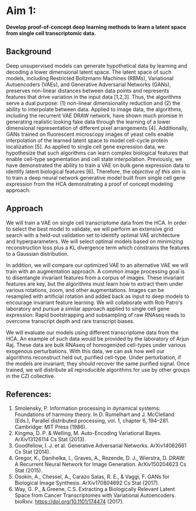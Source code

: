 # Aim 1:

**Develop proof-of-concept deep learning methods to learn a latent space from single cell transcriptomic data.**

## Background

Deep unsupervised models can generate hypothetical data by learning and decoding a lower dimensional latent space.
The latent space of such models, including Restricted Boltzmann Machines (RBMs), Variational Autoencoders (VAEs), and Generative Adversarial Networks (GANs), preserves non-linear distances between data points and represents features that drive variation in the input data [1,2,3].
Thus, the algorithms serve a dual purpose: (1) non-linear dimensionality reduction and (2) the ability to interpolate between data.
Applied to image data, the algorithms, including the recurrent VAE DRAW network, have shown much promise in generating realistic looking fake data through the learning of a lower dimensional representation of different pixel arrangements [4]. 
Additionally, GANs trained on fluorescent microscopy images of yeast cells enable interpolation of the learned latent space to model cell-cycle protein localization [5].
As applied to single cell gene expression data, we hypothesize that such algorithms can learn complex biological features that enable cell-type segmentation and cell state interpolation.
Previously, we have demonstrated the ability to train a VAE on bulk gene expression data to identify latent biological features [6].
Therefore, the _objective of this aim_ is to train a deep neural network generative model built from single cell gene expression from the HCA demonstrating a proof of concept modeling approach.

## Approach

We will train a VAE on single cell transcriptome data from the HCA.
In order to select the best model to validate, we will perform an extensive grid search with a held-out validation set to identify optimal VAE architecture and hyperparameters.
We will select optimal models based on minimizing reconstruction loss plus a KL divergence term which constrains the features to a Gaussian distribution.

In addition, we will compare our optimized VAE to an alternative VAE we will train with an augmentation approach.
A common image processing goal is to disentangle invariant features from a corpus of images.
These invariant features are key, but the algorithms must learn how to extract them under various rotations, zoom, and other augmentations.
Images can be resampled with artificial rotation and added back as input to deep models to encourage invariant feature learning.
We will collaborate with Rob Patro's laboratory and pursue a similar approach applied to single cell gene expression: Rapid bootstrapping and subsampling of raw RNAseq reads to overcome transcript depth and rare transcript biases.

We will evaluate our models using different transcriptome data from the HCA.
An example of such data would be provided by the laboratory of Arjun Raj.
These data are bulk RNAseq of homogenized cell-types under various exogenous perturbations.
With this data, we can ask how well our algorithms reconstruct held out, purified cell-type.
Under perturbation, if the models are invariant, they should recover the same purified signal.
Once trained, we will distribute all reproducible algorithms for use by other groups in the CZI collective.

## References:

1.  Smolensky, P. Information processing in dynamical systems: Foundations of harmony theory. In D. Rumelhart and J. McClelland
(Eds.), Parallel distributed processing, vol. 1, chapter 6, 194–281. Cambridge: MIT Press (1986).
2.  Kingma, D. P. & Welling, M. Auto-Encoding Variational Bayes. ArXiv13126114 Cs Stat (2013).
3.  Goodfellow, I. J. et al. Generative Adversarial Networks. ArXiv14062661 Cs Stat (2014).
4.  Gregor, K., Danihelka, I., Graves, A., Rezende, D. J., Wierstra, D. DRAW: A Recurrent Neural Network for Image Generation. ArXiv150204623 Cs Stat (2015).
5.  Osokin, A., Chessel, A., Carazo Salas, R. E., & Vaggi, F. GANs for Biological Image Synthesis. ArXiv170804692 Cs Stat (2017).
6.  Way, G. P., & Greene, C.S. Extracting a Biologically Relevant Latent Space from Cancer Transcriptomes with Variational Autoencoders. bioRxiv. https://doi.org/10.1101/174474 (2017).

